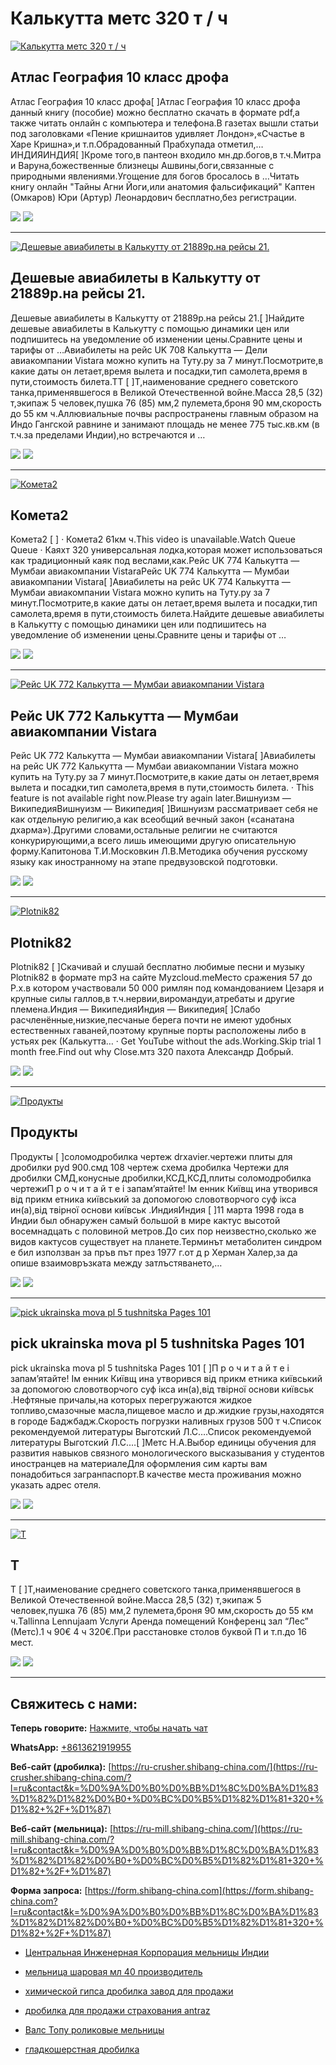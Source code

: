 # Калькутта метс 320 т / ч

<a href="https://swt.shibang-china.com/?l=ru&img&k=%D0%9A%D0%B0%D0%BB%D1%8C%D0%BA%D1%83%D1%82%D1%82%D0%B0+%D0%BC%D0%B5%D1%82%D1%81+320+%D1%82+%2F+%D1%87" target="_blank">![Калькутта метс 320 т / ч](http://static.shibang-china.com/all-800x300/206.jpg)</a>

## Атлас География 10 класс дрофа
Атлас География 10 класс дрофа[ ]Атлас География 10 класс дрофа данный книгу (пособие) можно бесплатно скачать в формате pdf,а также читать онлайн с компьютера и телефона.В газетах вышли статьи под заголовками &#171;Пение кришнаитов удивляет Лондон&#187;,&#171;Счастье в Харе Кришна&#187;,и т.п.Обрадованный Прабхупада отметил,…ИНДИЯИНДИЯ[ ]Кроме того,в пантеон входило мн.др.богов,в т.ч.Митра и Варуна,божественные близнецы Ашвины,боги,связанные с природными явлениями.Угощение для богов бросалось в …Читать книгу онлайн &quot;Тайны Агни Йоги,или анатомия фальсификаций&quot; Каптен (Омкаров) Юри (Артур) Леонардович бесплатно,без регистрации.


<a href="https://whatsapp.shibangsoft.com/WhatsApp.php" target="_blank" title="WhatsApp">![](http://static.shibang-china.com/icon/whatsapp.png)</a> <a href="https://swt.shibang-china.com/?l=ru&icon&k=%D0%9A%D0%B0%D0%BB%D1%8C%D0%BA%D1%83%D1%82%D1%82%D0%B0+%D0%BC%D0%B5%D1%82%D1%81+320+%D1%82+%2F+%D1%87" target="_blank">![](http://static.shibang-china.com/icon/chat-ru.png)</a>

---

<a href="https://swt.shibang-china.com/?l=ru&img&k=%D0%9A%D0%B0%D0%BB%D1%8C%D0%BA%D1%83%D1%82%D1%82%D0%B0+%D0%BC%D0%B5%D1%82%D1%81+320+%D1%82+%2F+%D1%87" target="_blank">![Дешевые авиабилеты в Калькутту от 21889р.на рейсы 21.](http://static.shibang-china.com/all-800x300/412.jpg)</a>

## Дешевые авиабилеты в Калькутту от 21889р.на рейсы 21.
Дешевые авиабилеты в Калькутту от 21889р.на рейсы 21.[ ]Найдите дешевые авиабилеты в Калькутту с помощью динамики цен или подпишитесь на уведомление об изменении цены.Сравните цены и тарифы от …Авиабилеты на рейс UK 708 Калькутта — Дели авиакомпании Vistara можно купить на Туту.ру за 7 минут.Посмотрите,в какие даты он летает,время вылета и посадки,тип самолета,время в пути,стоимость билета.ТТ [ ]Т,наименование среднего советского танка,применявшегося в Великой Отечественной войне.Масса 28,5 (32) т,экипаж 5 человек,пушка 76 (85) мм,2 пулемета,броня 90 мм,скорость до 55 км ч.Аллювиальные почвы распространены главным образом на Индо Гангской равнине и занимают площадь не менее 775 тыс.кв.км (в т.ч.за пределами Индии),но встречаются и …


<a href="https://whatsapp.shibangsoft.com/WhatsApp.php" target="_blank" title="WhatsApp">![](http://static.shibang-china.com/icon/whatsapp.png)</a> <a href="https://swt.shibang-china.com/?l=ru&icon&k=%D0%9A%D0%B0%D0%BB%D1%8C%D0%BA%D1%83%D1%82%D1%82%D0%B0+%D0%BC%D0%B5%D1%82%D1%81+320+%D1%82+%2F+%D1%87" target="_blank">![](http://static.shibang-china.com/icon/chat-ru.png)</a>

---

<a href="https://swt.shibang-china.com/?l=ru&img&k=%D0%9A%D0%B0%D0%BB%D1%8C%D0%BA%D1%83%D1%82%D1%82%D0%B0+%D0%BC%D0%B5%D1%82%D1%81+320+%D1%82+%2F+%D1%87" target="_blank">![Комета2](http://static.shibang-china.com/all-800x300/472.jpg)</a>

## Комета2
Комета2 [ ]&nbsp;&#0183;&#32;Комета2 61км ч.This video is unavailable.Watch Queue Queue&nbsp;&#0183;&#32;Каяхт 320 универсальная лодка,которая может использоваться как традиционный каяк под веслами,как.Рейс UK 774 Калькутта — Мумбаи авиакомпании VistaraРейс UK 774 Калькутта — Мумбаи авиакомпании Vistara[ ]Авиабилеты на рейс UK 774 Калькутта — Мумбаи авиакомпании Vistara можно купить на Туту.ру за 7 минут.Посмотрите,в какие даты он летает,время вылета и посадки,тип самолета,время в пути,стоимость билета.Найдите дешевые авиабилеты в Калькутту с помощью динамики цен или подпишитесь на уведомление об изменении цены.Сравните цены и тарифы от …


<a href="https://whatsapp.shibangsoft.com/WhatsApp.php" target="_blank" title="WhatsApp">![](http://static.shibang-china.com/icon/whatsapp.png)</a> <a href="https://swt.shibang-china.com/?l=ru&icon&k=%D0%9A%D0%B0%D0%BB%D1%8C%D0%BA%D1%83%D1%82%D1%82%D0%B0+%D0%BC%D0%B5%D1%82%D1%81+320+%D1%82+%2F+%D1%87" target="_blank">![](http://static.shibang-china.com/icon/chat-ru.png)</a>

---

<a href="https://swt.shibang-china.com/?l=ru&img&k=%D0%9A%D0%B0%D0%BB%D1%8C%D0%BA%D1%83%D1%82%D1%82%D0%B0+%D0%BC%D0%B5%D1%82%D1%81+320+%D1%82+%2F+%D1%87" target="_blank">![Рейс UK 772 Калькутта — Мумбаи авиакомпании Vistara](http://static.shibang-china.com/all-800x300/642.jpg)</a>

## Рейс UK 772 Калькутта — Мумбаи авиакомпании Vistara
Рейс UK 772 Калькутта — Мумбаи авиакомпании Vistara[ ]Авиабилеты на рейс UK 772 Калькутта — Мумбаи авиакомпании Vistara можно купить на Туту.ру за 7 минут.Посмотрите,в какие даты он летает,время вылета и посадки,тип самолета,время в пути,стоимость билета.&nbsp;&#0183;&#32;This feature is not available right now.Please try again later.Вишнуизм — ВикипедияВишнуизм — Википедия[ ]Вишнуизм рассматривает себя не как отдельную религию,а как всеобщий вечный закон (&#171;санатана дхарма&#187;).Другими словами,остальные религии не считаются конкурирующими,а всего лишь имеющими другую описательную форму.Капитонова Т.И.Московкин Л.В.Методика обучения русскому языку как иностранному на этапе предвузовской подготовки.


<a href="https://whatsapp.shibangsoft.com/WhatsApp.php" target="_blank" title="WhatsApp">![](http://static.shibang-china.com/icon/whatsapp.png)</a> <a href="https://swt.shibang-china.com/?l=ru&icon&k=%D0%9A%D0%B0%D0%BB%D1%8C%D0%BA%D1%83%D1%82%D1%82%D0%B0+%D0%BC%D0%B5%D1%82%D1%81+320+%D1%82+%2F+%D1%87" target="_blank">![](http://static.shibang-china.com/icon/chat-ru.png)</a>

---

<a href="https://swt.shibang-china.com/?l=ru&img&k=%D0%9A%D0%B0%D0%BB%D1%8C%D0%BA%D1%83%D1%82%D1%82%D0%B0+%D0%BC%D0%B5%D1%82%D1%81+320+%D1%82+%2F+%D1%87" target="_blank">![Plotnik82](http://static.shibang-china.com/all-800x300/1379.jpg)</a>

## Plotnik82
Plotnik82 [ ]Скачивай и слушай бесплатно любимые песни и музыку Plotnik82 в формате mp3 на сайте Myzcloud.meМесто сражения 57 до Р.x.в котором участвовали 50 000 римлян под командованием Цезаря и крупные силы галлов,в т.ч.нервии,виромандуи,атребаты и другие племена.Индия — ВикипедияИндия — Википедия[ ]Слабо расчленённые,низкие,песчаные берега почти не имеют удобных естественных гаваней,поэтому крупные порты расположены либо в устьях рек (Калькутта…&nbsp;&#0183;&#32;Get YouTube without the ads.Working.Skip trial 1 month free.Find out why Close.мтз 320 пахота Александр Добрый.


<a href="https://whatsapp.shibangsoft.com/WhatsApp.php" target="_blank" title="WhatsApp">![](http://static.shibang-china.com/icon/whatsapp.png)</a> <a href="https://swt.shibang-china.com/?l=ru&icon&k=%D0%9A%D0%B0%D0%BB%D1%8C%D0%BA%D1%83%D1%82%D1%82%D0%B0+%D0%BC%D0%B5%D1%82%D1%81+320+%D1%82+%2F+%D1%87" target="_blank">![](http://static.shibang-china.com/icon/chat-ru.png)</a>

---

<a href="https://swt.shibang-china.com/?l=ru&img&k=%D0%9A%D0%B0%D0%BB%D1%8C%D0%BA%D1%83%D1%82%D1%82%D0%B0+%D0%BC%D0%B5%D1%82%D1%81+320+%D1%82+%2F+%D1%87" target="_blank">![Продукты](http://static.shibang-china.com/all-800x300/973.jpg)</a>

## Продукты
Продукты [ ]соломодробилка чертеж drxavier.чертежи плиты для дробилки pyd 900.смд 108 чертеж схема дробилка Чертежи для дробилки СМД,конусные дробилки,КСД,КСД,плиты соломодробилка чертежиП р о ч и т а й т е і запам’ятайте! Ім енник Київщ ина утворився від прикм етника київський за допомогою словотворчого суф ікса ин(а),від твірної основи київськ .ИндияИндия [ ]11 марта 1998 года в Индии был обнаружен самый большой в мире кактус высотой восемнадцать с половиной метров.До сих пор неизвестно,сколько же видов кактусов существует на планете.Терминът метаболитен синдром е бил използван за пръв път през 1977 г.от д р Херман Халер,за да опише взаимовръзката между затлъстяването,…


<a href="https://whatsapp.shibangsoft.com/WhatsApp.php" target="_blank" title="WhatsApp">![](http://static.shibang-china.com/icon/whatsapp.png)</a> <a href="https://swt.shibang-china.com/?l=ru&icon&k=%D0%9A%D0%B0%D0%BB%D1%8C%D0%BA%D1%83%D1%82%D1%82%D0%B0+%D0%BC%D0%B5%D1%82%D1%81+320+%D1%82+%2F+%D1%87" target="_blank">![](http://static.shibang-china.com/icon/chat-ru.png)</a>

---

<a href="https://swt.shibang-china.com/?l=ru&img&k=%D0%9A%D0%B0%D0%BB%D1%8C%D0%BA%D1%83%D1%82%D1%82%D0%B0+%D0%BC%D0%B5%D1%82%D1%81+320+%D1%82+%2F+%D1%87" target="_blank">![pick ukrainska mova pl 5 tushnitska Pages 101](http://static.shibang-china.com/all-800x300/982.jpg)</a>

## pick ukrainska mova pl 5 tushnitska Pages 101
pick ukrainska mova pl 5 tushnitska Pages 101 [ ]П р о ч и т а й т е і запам’ятайте! Ім енник Київщ ина утворився від прикм етника київський за допомогою словотворчого суф ікса ин(а),від твірної основи київськ .Нефтяные причалы,на которых перегружаются жидкое топливо,смазочные масла,пищевое масло и др.жидкие грузы,находятся в городе Баджбадж.Скорость погрузки наливных грузов 500 т ч.Список рекомендуемой литературы Выготский Л.С.…Список рекомендуемой литературы Выготский Л.С.…[ ]Метс Н.А.Выбор единицы обучения для развития навыков связного монологического высказывания у студентов иностранцев на материалеДля оформления сим карты вам понадобиться загранпаспорт.В качестве места проживания можно указать адрес отеля.


<a href="https://whatsapp.shibangsoft.com/WhatsApp.php" target="_blank" title="WhatsApp">![](http://static.shibang-china.com/icon/whatsapp.png)</a> <a href="https://swt.shibang-china.com/?l=ru&icon&k=%D0%9A%D0%B0%D0%BB%D1%8C%D0%BA%D1%83%D1%82%D1%82%D0%B0+%D0%BC%D0%B5%D1%82%D1%81+320+%D1%82+%2F+%D1%87" target="_blank">![](http://static.shibang-china.com/icon/chat-ru.png)</a>

---

<a href="https://swt.shibang-china.com/?l=ru&img&k=%D0%9A%D0%B0%D0%BB%D1%8C%D0%BA%D1%83%D1%82%D1%82%D0%B0+%D0%BC%D0%B5%D1%82%D1%81+320+%D1%82+%2F+%D1%87" target="_blank">![Т](http://static.shibang-china.com/all-800x300/917.jpg)</a>

## Т
Т [ ]Т,наименование среднего советского танка,применявшегося в Великой Отечественной войне.Масса 28,5 (32) т,экипаж 5 человек,пушка 76 (85) мм,2 пулемета,броня 90 мм,скорость до 55 км ч.Tallinna Lennujaam Услуги Аренда помещений Конференц зал “Лес” (Метс).1 ч 90€ 4 ч 320€.При расстановке столов буквой П и т.п.до 16 мест.

<a href="https://whatsapp.shibangsoft.com/WhatsApp.php" target="_blank" title="WhatsApp">![](http://static.shibang-china.com/icon/whatsapp.png)</a> <a href="https://swt.shibang-china.com/?l=ru&icon&k=%D0%9A%D0%B0%D0%BB%D1%8C%D0%BA%D1%83%D1%82%D1%82%D0%B0+%D0%BC%D0%B5%D1%82%D1%81+320+%D1%82+%2F+%D1%87" target="_blank">![](http://static.shibang-china.com/icon/chat-ru.png)</a>

---
## Свяжитесь с нами:

**Теперь говорите:** [Нажмите, чтобы начать чат](https://swt.shibang-china.com?l=ru&contact&k=%D0%9A%D0%B0%D0%BB%D1%8C%D0%BA%D1%83%D1%82%D1%82%D0%B0+%D0%BC%D0%B5%D1%82%D1%81+320+%D1%82+%2F+%D1%87)

**WhatsApp:**  [+8613621919955](https://whatsapp.shibangsoft.com/WhatsApp.php)

**Веб-сайт (дробилка):** [https://ru-crusher.shibang-china.com/](https://ru-crusher.shibang-china.com/?l=ru&contact&k=%D0%9A%D0%B0%D0%BB%D1%8C%D0%BA%D1%83%D1%82%D1%82%D0%B0+%D0%BC%D0%B5%D1%82%D1%81+320+%D1%82+%2F+%D1%87)

**Веб-сайт (мельница):** [https://ru-mill.shibang-china.com/](https://ru-mill.shibang-china.com/?l=ru&contact&k=%D0%9A%D0%B0%D0%BB%D1%8C%D0%BA%D1%83%D1%82%D1%82%D0%B0+%D0%BC%D0%B5%D1%82%D1%81+320+%D1%82+%2F+%D1%87)

**Форма запроса:** [https://form.shibang-china.com](https://form.shibang-china.com?l=ru&contact&k=%D0%9A%D0%B0%D0%BB%D1%8C%D0%BA%D1%83%D1%82%D1%82%D0%B0+%D0%BC%D0%B5%D1%82%D1%81+320+%D1%82+%2F+%D1%87)

* [Центральная Инженерная Корпорация мельницы Индии](../120/%D0%A6%D0%B5%D0%BD%D1%82%D1%80%D0%B0%D0%BB%D1%8C%D0%BD%D0%B0%D1%8F%20%D0%98%D0%BD%D0%B6%D0%B5%D0%BD%D0%B5%D1%80%D0%BD%D0%B0%D1%8F%20%D0%9A%D0%BE%D1%80%D0%BF%D0%BE%D1%80%D0%B0%D1%86%D0%B8%D1%8F%20%D0%BC%D0%B5%D0%BB%D1%8C%D0%BD%D0%B8%D1%86%D1%8B%20%D0%98%D0%BD%D0%B4%D0%B8%D0%B8.md)

* [мельница шаровая мл 40 производитель](../110/%D0%BC%D0%B5%D0%BB%D1%8C%D0%BD%D0%B8%D1%86%D0%B0%20%D1%88%D0%B0%D1%80%D0%BE%D0%B2%D0%B0%D1%8F%20%D0%BC%D0%BB%2040%20%D0%BF%D1%80%D0%BE%D0%B8%D0%B7%D0%B2%D0%BE%D0%B4%D0%B8%D1%82%D0%B5%D0%BB%D1%8C.md)

* [химической гипса дробилка завод для продажи](../107/%D1%85%D0%B8%D0%BC%D0%B8%D1%87%D0%B5%D1%81%D0%BA%D0%BE%D0%B9%20%D0%B3%D0%B8%D0%BF%D1%81%D0%B0%20%D0%B4%D1%80%D0%BE%D0%B1%D0%B8%D0%BB%D0%BA%D0%B0%20%D0%B7%D0%B0%D0%B2%D0%BE%D0%B4%20%D0%B4%D0%BB%D1%8F%20%D0%BF%D1%80%D0%BE%D0%B4%D0%B0%D0%B6%D0%B8.md)

* [дробилка для продажи страхования antraz](../114/%D0%B4%D1%80%D0%BE%D0%B1%D0%B8%D0%BB%D0%BA%D0%B0%20%D0%B4%D0%BB%D1%8F%20%D0%BF%D1%80%D0%BE%D0%B4%D0%B0%D0%B6%D0%B8%20%D1%81%D1%82%D1%80%D0%B0%D1%85%D0%BE%D0%B2%D0%B0%D0%BD%D0%B8%D1%8F%20antraz.md)

* [Валс Топу роликовые мельницы](../120/%D0%92%D0%B0%D0%BB%D1%81%20%D0%A2%D0%BE%D0%BF%D1%83%20%D1%80%D0%BE%D0%BB%D0%B8%D0%BA%D0%BE%D0%B2%D1%8B%D0%B5%20%D0%BC%D0%B5%D0%BB%D1%8C%D0%BD%D0%B8%D1%86%D1%8B.md)

* [гладкошерстная дробилка](../119/%D0%B3%D0%BB%D0%B0%D0%B4%D0%BA%D0%BE%D1%88%D0%B5%D1%80%D1%81%D1%82%D0%BD%D0%B0%D1%8F%20%D0%B4%D1%80%D0%BE%D0%B1%D0%B8%D0%BB%D0%BA%D0%B0.md)